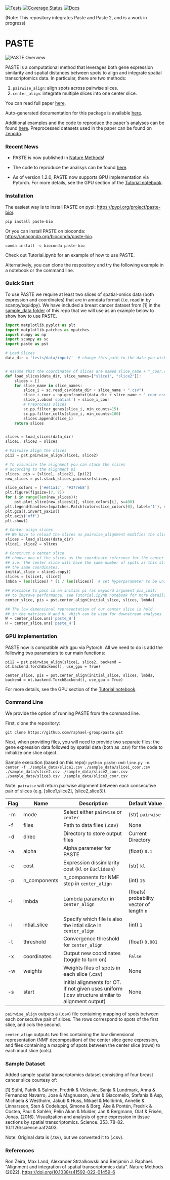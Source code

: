 [![Tests](https://github.com/raphael-group/paste3/actions/workflows/test_pinned_deps.yml/badge.svg)](https://github.com/raphael-group/paste3/actions/workflows/test_pinned_deps.yml)
[![Coverage Status](https://coveralls.io/repos/github/raphael-group/paste3/badge.svg?branch=main)](https://coveralls.io/github/raphael-group/paste3?branch=main)
[![Docs](https://github.com/raphael-group/paste3/actions/workflows/docs.yml/badge.svg)](https://raphael-group.github.io/paste3/)

(Note: This repository integrates Paste and Paste 2, and is a work in progress) 
# PASTE

![PASTE Overview](https://github.com/raphael-group/paste/blob/main/docs/source/_static/images/paste_overview.png)

PASTE is a computational method that leverages both gene expression similarity and spatial distances between spots to align and integrate spatial transcriptomics data. In particular, there are two methods:
1. `pairwise_align`: align spots across pairwise slices.
2. `center_align`: integrate multiple slices into one center slice.

You can read full paper [here](https://www.nature.com/articles/s41592-022-01459-6).

Auto-generated documentation for this package is available [here](https://raphael-group.github.io/paste3/).

Additional examples and the code to reproduce the paper's analyses can be found [here](https://github.com/raphael-group/paste_reproducibility). Preprocessed datasets used in the paper can be found on [zenodo](https://doi.org/10.5281/zenodo.6334774).

### Recent News

* PASTE is now published in [Nature Methods](https://www.nature.com/articles/s41592-022-01459-6)!

* The code to reproduce the analisys can be found [here](https://github.com/raphael-group/paste_reproducibility).

* As of version 1.2.0, PASTE now supports GPU implementation via Pytorch. For more details, see the GPU section of the [Tutorial notebook](docs/source/notebooks/getting-started.ipynb).

### Installation

The easiest way is to install PASTE on pypi: https://pypi.org/project/paste-bio/. 

`pip install paste-bio` 

Or you can install PASTE on bioconda: https://anaconda.org/bioconda/paste-bio.

`conda install -c bioconda paste-bio`

Check out Tutorial.ipynb for an example of how to use PASTE.

Alternatively, you can clone the respository and try the following example in a
notebook or the command line. 

### Quick Start

To use PASTE we require at least two slices of spatial-omics data (both
expression and coordinates) that are in
anndata format (i.e. read in by scanpy/squidpy). We have included a breast
cancer dataset from [1] in the [sample_data folder](tests/data/input/) of this repo 
that we will use as an example below to show how to use PASTE.

```python
import matplotlib.pyplot as plt
import matplotlib.patches as mpatches
import numpy as np
import scanpy as sc
import paste as pst

# Load Slices
data_dir = 'tests/data/input/'  # change this path to the data you wish to analyze


# Assume that the coordinates of slices are named slice_name + "_coor.csv"
def load_slices(data_dir, slice_names=["slice1", "slice2"]):
    slices = []
    for slice_name in slice_names:
        slice_i = sc.read_csv(data_dir + slice_name + ".csv")
        slice_i_coor = np.genfromtxt(data_dir + slice_name + "_coor.csv", delimiter=',')
        slice_i.obsm['spatial'] = slice_i_coor
        # Preprocess slices
        sc.pp.filter_genes(slice_i, min_counts=15)
        sc.pp.filter_cells(slice_i, min_counts=100)
        slices.append(slice_i)
    return slices


slices = load_slices(data_dir)
slice1, slice2 = slices

# Pairwise align the slices
pi12 = pst.pairwise_align(slice1, slice2)

# To visualize the alignment you can stack the slices 
# according to the alignment pi
slices, pis = [slice1, slice2], [pi12]
new_slices = pst.stack_slices_pairwise(slices, pis)

slice_colors = ['#e41a1c', '#377eb8']
plt.figure(figsize=(7, 7))
for i in range(len(new_slices)):
    pst.plot_slice(new_slices[i], slice_colors[i], s=400)
plt.legend(handles=[mpatches.Patch(color=slice_colors[0], label='1'), mpatches.Patch(color=slice_colors[1], label='2')])
plt.gca().invert_yaxis()
plt.axis('off')
plt.show()

# Center align slices
## We have to reload the slices as pairwise_alignment modifies the slices.
slices = load_slices(data_dir)
slice1, slice2 = slices

# Construct a center slice
## choose one of the slices as the coordinate reference for the center slice,
## i.e. the center slice will have the same number of spots as this slice and
## the same coordinates.
initial_slice = slice1.copy()
slices = [slice1, slice2]
lmbda = len(slices) * [1 / len(slices)]  # set hyperparameter to be uniform

## Possible to pass in an initial pi (as keyword argument pis_init) 
## to improve performance, see Tutorial.ipynb notebook for more details.
center_slice, pis = pst.center_align(initial_slice, slices, lmbda)

## The low dimensional representation of our center slice is held 
## in the matrices W and H, which can be used for downstream analyses
W = center_slice.uns['paste_W']
H = center_slice.uns['paste_H']
```

### GPU implementation
PASTE now is compatible with gpu via Pytorch. All we need to do is add the following two parameters to our main functions:
```
pi12 = pst.pairwise_align(slice1, slice2, backend = ot.backend.TorchBackend(), use_gpu = True)

center_slice, pis = pst.center_align(initial_slice, slices, lmbda, backend = ot.backend.TorchBackend(), use_gpu = True) 
```
For more details, see the GPU section of the [Tutorial notebook](docs/source/notebooks/getting-started.ipynb).

### Command Line

We provide the option of running PASTE from the command line. 

First, clone the repository:

`git clone https://github.com/raphael-group/paste.git`

Next, when providing files, you will need to provide two separate files: the gene expression data followed by spatial data (both as .csv) for the code to initialize one slice object.

Sample execution (based on this repo): `python paste-cmd-line.py -m center -f ./sample_data/slice1.csv ./sample_data/slice1_coor.csv ./sample_data/slice2.csv ./sample_data/slice2_coor.csv ./sample_data/slice3.csv ./sample_data/slice3_coor.csv`

Note: `pairwise` will return pairwise alignment between each consecutive pair of slices (e.g. \[slice1,slice2\], \[slice2,slice3\]).

| Flag | Name | Description | Default Value |
| --- | --- | --- | --- |
| -m | mode | Select either `pairwise` or `center` | (str) `pairwise` |
| -f | files | Path to data files (.csv) | None |
| -d | direc | Directory to store output files | Current Directory |
| -a | alpha | Alpha parameter for PASTE | (float) `0.1` |
| -c | cost | Expression dissimilarity cost (`kl` or `Euclidean`) | (str) `kl` |
| -p | n_components | n_components for NMF step in `center_align` | (int) `15` |
| -l | lmbda | Lambda parameter in `center_align` | (floats) probability vector of length `n`  |
| -i | intial_slice | Specify which file is also the intial slice in `center_align` | (int) `1` |
| -t | threshold | Convergence threshold for `center_align` | (float) `0.001` |
| -x | coordinates | Output new coordinates (toggle to turn on) | `False` |
| -w | weights | Weights files of spots in each slice (.csv) | None |
| -s | start | Initial alignments for OT. If not given uses uniform (.csv structure similar to alignment output) | None |

`pairwise_align` outputs a (.csv) file containing mapping of spots between each consecutive pair of slices. The rows correspond to spots of the first slice, and cols the second.

`center_align` outputs two files containing the low dimensional representation (NMF decomposition) of the center slice gene expression, and files containing a mapping of spots between the center slice (rows) to each input slice (cols).

### Sample Dataset

Added sample spatial transcriptomics dataset consisting of four breast cancer slice courtesy of:

[1] Ståhl, Patrik & Salmén, Fredrik & Vickovic, Sanja & Lundmark, Anna & Fernandez Navarro, Jose & Magnusson, Jens & Giacomello, Stefania & Asp, Michaela & Westholm, Jakub & Huss, Mikael & Mollbrink, Annelie & Linnarsson, Sten & Codeluppi, Simone & Borg, Åke & Pontén, Fredrik & Costea, Paul & Sahlén, Pelin Akan & Mulder, Jan & Bergmann, Olaf & Frisén, Jonas. (2016). Visualization and analysis of gene expression in tissue sections by spatial transcriptomics. Science. 353. 78-82. 10.1126/science.aaf2403. 

Note: Original data is (.tsv), but we converted it to (.csv).

### References

Ron Zeira, Max Land, Alexander Strzalkowski and Benjamin J. Raphael. "Alignment and integration of spatial transcriptomics data". Nature Methods (2022). https://doi.org/10.1038/s41592-022-01459-6
